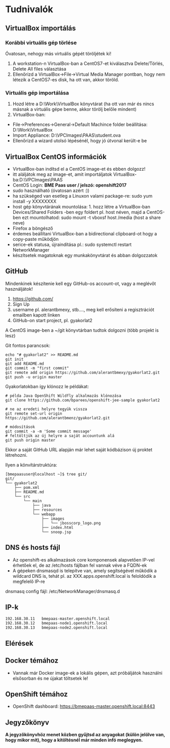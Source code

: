 # Tudnivalók

## VirtualBox importálás
### Korábbi virtuális gép törlése
Óvatosan, nehogy más virtuális gépét töröljétek ki!

1. A workstation-n VirtualBox-ban a CentOS7-et kiválasztva Delete/Törlés, Delete All files választása
2. Ellenőrizd a VirtualBox->File->Virtual Media Manager pontban, hogy nem létezik a CentOS7-es disk, ha ott van, akkor töröld.

### Virtuális gép importálása
1. Hozd létre a D:\Work\VirtualBox könyvtárat (ha ott van már és nincs másnak a virtuális gépe benne, akkor törölj belőle mindent)
2. VirtualBox-ban:

- File->Preferences->General->Default Machince folder beállítása: D:\Work\VirtualBox
- Import Appliance: D:\VPCImages\PAAS\student.ova 
- Ellenőrizd a wizard utolsó lépésénél, hogy jó útvonal került-e be

## VirtualBox CentOS információk
- VirtualBox-ban indítsd el a CentOS image-et és ebben dolgozz!
- itt aláljátok meg az image-et, amit importáljatok VirtualBox-ba:D:\VPCImages\PAAS
- CentOS Login: **BME Paas user / jelszó: openshift2017**
- sudo használható (óvatosan azért :))
- ha szükséged van esetleg a Linuxon valami package-re: sudo yum install -y XXXXXXXX
- host gép könyvtárának mountolása: 1. hozz létre a VirtualBox-ban Devices/Shared Folders -ben egy foldert pl. host néven, majd a CentOS-ben ezt mountolhatod: sudo mount -t vboxsf host /media  (host a share neve)
- Firefox a böngésző
- érdemes beállítani VirtualBox-ban a bidirectional clipboard-ot hogy a copy-paste működjön
- serice-ek statusa, újraindítása pl.: sudo systemctl restart NetworkManager
- készítsetek magatoknak egy munkakönyvtárat és abban dolgozzatok

## GitHub

Mindenkinek készítenie kell egy GitHub-os account-ot, vagy a meglévőt használjátok!

1. https://github.com/
2. Sign Up
3. username pl. alerantbmexy, stb...., meg kell erősíteni a regisztrációt emailben kapott linken
4. GitHub-on start project, pl. gyakorlat2

A CentOS image-ben a ~/git könyvtárban tudtok dolgozni (több projekt is lesz)

Git fontos parancsok:
```shell
echo "# gyakorlat2" >> README.md
git init
git add README.md
git commit -m "first commit"
git remote add origin https://github.com/alerantbmexy/gyakorlat2.git
git push -u origin master
```

Gyakorlatokban így klónozz le példákat:
```shell
# példa Java OpenShift Wildfly alkalmazás klónozása
git clone https://github.com/bparees/openshift-jee-sample gyakorlat2

# ne az eredeti helyre tegyük vissza
git remote set-url origin https://github.com/alerantbmenz/gyakorlat2.git

# módosítások
git commit -a -m 'Some commit message'
# feltöltjük az új helyre a saját accountunk alá
git push origin master
```
Ekkor a saját GitHub URL alapján már lehet saját kódbázison új proktet létrehozni.

Ilyen a könvítárstruktúra:
```shell
[bmepaasuser@localhost ~]$ tree git/
git/
└── gyakorlat2
    ├── pom.xml
    ├── README.md
    └── src
        └── main
            ├── java
            ├── resources
            └── webapp
                ├── images
                │   └── jbosscorp_logo.png
                ├── index.html
                └── snoop.jsp

```


## DNS és hosts fájl
- Az openshift-es alkalmazások core komponensek alapvetően IP-vel érhetőek el, de az /etc/hosts fájlban fel vannak véve a FQDN-ek
- A gépeken dnsmasqd is telepítve van, amely segítségével működik a wildcard DNS is, tehát pl. az XXX.apps.openshift.local is feloldódik a megfelelő IP-re

dnsmasq config fájl: /etc/NetworkManager/dnsmasq.d

## IP-k
```shell
192.168.30.11	bmepaas-master.openshift.local
192.168.30.12	bmepaas-node1.openshift.local
192.168.30.13	bmepaas-node2.openshift.local
```


## Elérések

## Docker témához
- Vannak már Docker image-ek a lokális gépen, azt próbáljátok használni elsősorban és ne újakat töltsetek le!

## OpenShift témához
- OpenShift dashboard: https://bmepaas-master.openshift.local:8443

## Jegyzőkönyv

**A jegyzőkönyvhöz menet közben gyűjtsd az anyagokat (külön jelölve van, hogy mikor mit), hogy a kitöltésnél már minden infó meglegyen.**
